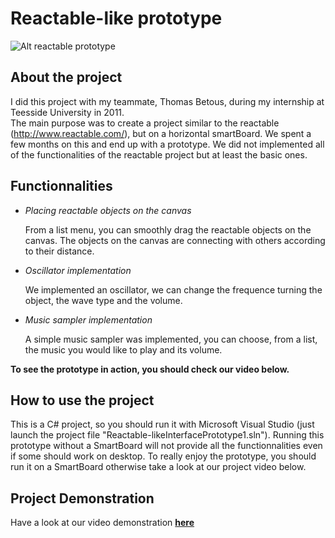 Reactable-like prototype
========================
![Alt reactable prototype](http://img15.hostingpics.net/pics/630842Connectioncompleteexample.png)

About the project
-----------------

I did this project with my teammate, Thomas Betous, during my internship at Teesside University in 2011.  
The main purpose was to create a project similar to the reactable (http://www.reactable.com/), but on a horizontal smartBoard.
We spent a few months on this and end up with a prototype. We did not implemented all of the functionalities of the reactable project 
but at least the basic ones.

Functionnalities
----------------

* _Placing reactable objects on the canvas_

    From a list menu, you can smoothly drag the reactable         objects on the canvas. 
The objects on the canvas are connecting with others according to their distance.

* _Oscillator implementation_

    We implemented an oscillator, we can change the frequence turning the object, the wave type and the volume.

* _Music sampler implementation_

    A simple music sampler was implemented, you can choose, from a list, the music you would like to play and its volume.

__To see the prototype in action, you should check our video below.__

How to use the project
----------------------

This is a C# project, so you should run it with Microsoft Visual Studio (just launch the project file "Reactable-likeInterfacePrototype1.sln").
Running this prototype without a SmartBoard will not provide all the functionnalities even if some should work on desktop. 
To really enjoy the prototype, you should run it on a SmartBoard otherwise take a look at our project video below.

Project Demonstration
---------------------

Have a look at our video demonstration __[here]( http://www.youtube.com/watch?v=vG46xl6gtRk "reactable-prototype demo")__